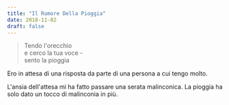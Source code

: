 ```yaml
---
title: "Il Rumore Della Pioggia"
date: 2018-11-02
draft: false
---
```

>Tendo l'orecchio\
>e cerco la tua voce -\
>sento la pioggia
<!--more-->

Ero in attesa di una risposta da parte di una persona a cui tengo molto.

L'ansia dell'attesa mi ha fatto passare una serata malinconica. La pioggia ha solo dato un tocco di malinconia in più.